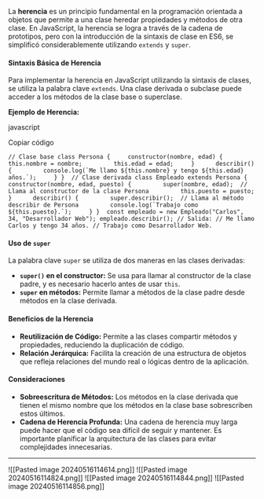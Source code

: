 La **herencia** es un principio fundamental en la programación orientada a objetos que permite a una clase heredar propiedades y métodos de otra clase. En JavaScript, la herencia se logra a través de la cadena de prototipos, pero con la introducción de la sintaxis de clase en ES6, se simplificó considerablemente utilizando `extends` y `super`.

#### Sintaxis Básica de Herencia

Para implementar la herencia en JavaScript utilizando la sintaxis de clases, se utiliza la palabra clave `extends`. Una clase derivada o subclase puede acceder a los métodos de la clase base o superclase.

**Ejemplo de Herencia:**

javascript

Copiar código

``// Clase base class Persona {     constructor(nombre, edad) {         this.nombre = nombre;         this.edad = edad;     }      describir() {         console.log(`Me llamo ${this.nombre} y tengo ${this.edad} años.`);     } }  // Clase derivada class Empleado extends Persona {     constructor(nombre, edad, puesto) {         super(nombre, edad);  // Llama al constructor de la clase Persona         this.puesto = puesto;     }      describir() {         super.describir();  // Llama al método describir de Persona         console.log(`Trabajo como ${this.puesto}.`);     } }  const empleado = new Empleado("Carlos", 34, "Desarrollador Web"); empleado.describir(); // Salida: // Me llamo Carlos y tengo 34 años. // Trabajo como Desarrollador Web.``

#### Uso de `super`

La palabra clave `super` se utiliza de dos maneras en las clases derivadas:

- **`super()` en el constructor:** Se usa para llamar al constructor de la clase padre, y es necesario hacerlo antes de usar `this`.
- **`super` en métodos:** Permite llamar a métodos de la clase padre desde métodos en la clase derivada.

#### Beneficios de la Herencia

- **Reutilización de Código:** Permite a las clases compartir métodos y propiedades, reduciendo la duplicación de código.
- **Relación Jerárquica:** Facilita la creación de una estructura de objetos que refleja relaciones del mundo real o lógicas dentro de la aplicación.

#### Consideraciones

- **Sobreescritura de Métodos:** Los métodos en la clase derivada que tienen el mismo nombre que los métodos en la clase base sobrescriben estos últimos.
- **Cadena de Herencia Profunda:** Una cadena de herencia muy larga puede hacer que el código sea difícil de seguir y mantener. Es importante planificar la arquitectura de las clases para evitar complejidades innecesarias.

---
![[Pasted image 20240516114614.png]]
![[Pasted image 20240516114824.png]]
![[Pasted image 20240516114844.png]]
![[Pasted image 20240516114856.png]]
